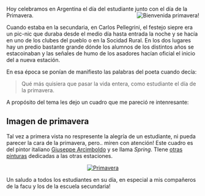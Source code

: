 <html><body><p>Hoy celebramos en Argentina el día del estudiante junto con el día de la  Primavera.

<img src="http://www.educared.org.ar/CAL_EDU/IMAGENES/09/primavera.jpg" style="float: right" alt="Bienvenida primavera!">

Cuando estaba en la secundaria, en Carlos Pellegrini, el festejo siepre era un pic-nic que duraba desde el medio día hasta entrada la noche y se hacía en uno de los clubes del pueblo o en la Socidad Rural. En los dos lugares hay un predio bastante grande dónde los alumnos de los distintos años se estacoinaban y las señales de humo de los asadores hacían oficial el inicio del a nueva estación.



En esa época se ponían de manifiesto las palabras del poeta cuando decía:

</p><blockquote> Qué más quisiera que pasar la vida entera, como estudiante el día de la primavera.</blockquote>

A propósito del tema les dejo un cuadro que me pareció re intenresante:

<!--more-->

<h2>Imagen de primavera</h2>

Tal vez a primera vista no respresente la alegría de un estudiante, ni pueda parecer la cara de la primavera, pero.. miren con atención! Este cuadro es del pintor italiano <a href="http://es.wikipedia.org/wiki/Giuseppe_Arcimboldo">Giuseppe Arcimboldo</a> y se llama <em>Spring</em>. TIene <a href="http://commons.wikimedia.org/wiki/Giuseppe_Arcimboldo">otras pinturas</a> dedicadas a las otras estaciones.

<center>

<a href="http://upload.wikimedia.org/wikipedia/commons/a/a5/Giuseppe_Arcimboldo_-_Spring%2C_1573.jpg"><img src="http://upload.wikimedia.org/wikipedia/commons/thumb/a/a5/Giuseppe_Arcimboldo_-_Spring%2C_1573.jpg/495px-Giuseppe_Arcimboldo_-_Spring%2C_1573.jpg" alt="Primavera"></a>

</center>Un saludo a todos los estudiantes en su día, en especial a mis compañeros de la facu y  los de la escuela secundaria!</body></html>